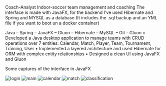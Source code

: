 Coach-Analyst
Indoor-soccer team management and coaching
The interface is made with JavaFX, for the backend I've used Hibernate and Spring and MYSQL as a database
(It includes the .sql backup and an YML file if you want to boot un a docker container)


Java – Spring – JavaFX – Gluon – Hibernate – MySQL – Git - Gluon
•	Developed a Java desktop application to manage teams with CRUD operations over 7 entities: Calendar, Match, Player, Team, Tournament, Training, User
•	Implemented a layered architecture and used Hibernate for ORM with complex entity relationships
•	Designed a clean UI using JavaFX and Gluon

Some captures of the interface in JavaFX

![login](https://github.com/rm8david/Coach-Analyst/blob/main/login.jpg)
![main](./mainMenu.jpg)
![calendar](./calendar.jpg)
![match](./match.jpg)
![classification](./class.jpg)



